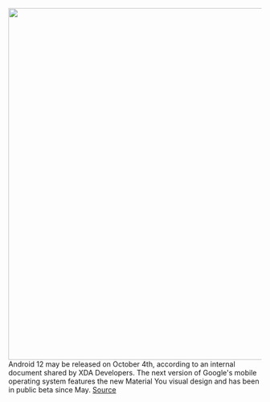 <img src='https://cdn.vox-cdn.com/thumbor/HHTgANapiUKyG443hg1oG5yKPvk=/0x0:620x413/1200x800/filters:focal(261x158:359x256)/cdn.vox-cdn.com/uploads/chorus_image/image/69852679/VRG_1777_Android_12_001.5.0.jpg' width='700px' /><br/>
Android 12 may be released on October 4th, according to an internal document shared by XDA Developers. The next version of Google's mobile operating system features the new Material You visual design and has been in public beta since May.
<a href='https://www.theverge.com/2021/9/13/22671612/android-12-possible-release-date'> Source <a/>